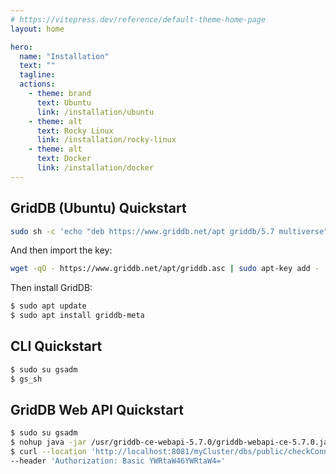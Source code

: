 ```yaml
---
# https://vitepress.dev/reference/default-theme-home-page
layout: home

hero:
  name: "Installation"
  text: ""
  tagline: 
  actions:
    - theme: brand
      text: Ubuntu
      link: /installation/ubuntu
    - theme: alt
      text: Rocky Linux
      link: /installation/rocky-linux
    - theme: alt
      text: Docker
      link: /installation/docker
---
```



## GridDB (Ubuntu) Quickstart

```bash
sudo sh -c 'echo "deb https://www.griddb.net/apt griddb/5.7 multiverse" >  /etc/apt/sources.list.d/griddb.list'
```

And then import the key: 

```bash
wget -qO - https://www.griddb.net/apt/griddb.asc | sudo apt-key add -
```

Then install GridDB:
    
```bash
$ sudo apt update
$ sudo apt install griddb-meta
```

## CLI Quickstart

```bash
$ sudo su gsadm
$ gs_sh
```


## GridDB Web API Quickstart

```bash
$ sudo su gsadm
$ nohup java -jar /usr/griddb-ce-webapi-5.7.0/griddb-webapi-ce-5.7.0.jar &
$ curl --location 'http://localhost:8081/myCluster/dbs/public/checkConnection' \
--header 'Authorization: Basic YWRtaW46YWRtaW4='
```